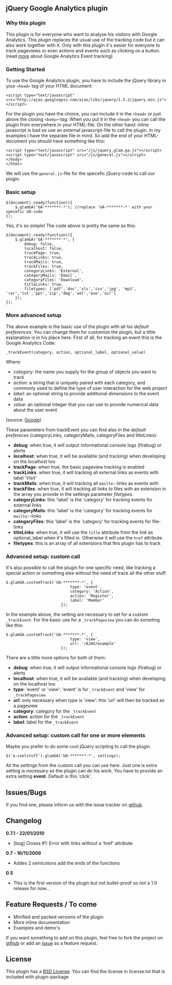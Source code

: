 ## jQuery Google Analytics plugin ##

### Why this plugin ###

This plugin is for everyone who want to analyse his visitors with Google Analytics. This plugin replaces the usual use of the tracking code but it can also work together with it. Only with this plugin it's easier for everyone to track pageviews or even actions and events such as clicking on a button. (read [more](http://code.google.com/intl/nl/apis/analytics/docs/tracking/eventTrackerGuide.html) about Google Analytics Event tracking)

### Getting Started ###

To use the Google Analytics plugin, you have to include the jQuery library in your `<head>` tag of your HTML document:

    <script type="text/javascript" src="http://ajax.googleapis.com/ajax/libs/jquery/1.3.2/jquery.min.js"></script>

For the plugin you have the choice, you can include it in the `<head>` or just above the closing `<body>`-tag. When you put it in the `<head>` you can call the plugin from everywhere in your HTML-file. On the other hand: inline javascript is bad so use an external javascript-file to call the plugin. 
In my examples I have the separate file in mind. So add the end of your HTML-document you should have something like this:

    <script type="text/javascript" src="/js/jquery.glam.ga.js"></script>
    <script type="text/javascript" src="/js/general.js"></script>
    </body>
    </html>

We will use the `general.js`-file for the specefic jQuery-code to call our plugin.

### Basic setup ###

    $(document).ready(function(){
        $.glamGA('UA-*******-*'); //replace 'UA-*******-*' with your specefic UA-code
    });

Yes, it's so simple! The code above is pretty the same as this:

    $(document).ready(function(){
        $.glamGA('UA-*******-*', {
            debug: false,
			localhost: false,
			trackPage: true,
			trackLinks: true,
			trackMails: true,
			trackFiles: true,
			categoryLinks: 'External',
			categoryMails: 'Email',
			categoryFiles: 'Download',
			titleLinks: true,
			filetypes: ['pdf','doc','xls','csv','jpg', 'mp3', 'rar','txt','ppt','zip','dmg','xml','exe','air']
        });
    });
    
### More advanced setup ###
    
The above example is the basic use of the plugin with all his _default preferences_. You can change them for customize the plugin, but a little explanation is in his place here. 
First of all, for tracking an event this is the Google Analytics Code:

    _trackEvent(category, action, optional_label, optional_value)

Where:

*  _category_: the name you supply for the group of objects you want to track
*  _action_: a string that is uniquely paired with each category, and commonly used to define the type of user interaction for the web project
*  _label_: an optional string to provide additional dimensions to the event data
*  _value_: an optional integer that you can use to provide numerical data about the user event

(source: [Google](http://code.google.com/intl/nl/apis/analytics/docs/tracking/eventTrackerGuide.html))

These parameters from trackEvent you can find also in the _default prefereces_ (categoryLinks, categoryMails, categoryFiles and titleLinks):

*  **debug**: when true, it will output informational console logs (firebug) or alerts
*  **localhost**: when true, it will be available (and tracking) when developing on the localhost too
*  **trackPage**: when true, the basic pageview tracking is enabled
*  **trackLinks**: when true, it will tracking all external links as events with label 'Visit'
*  **trackMails**: when true, it will tracking all `mailto:`-links as events with
*  **trackFiles**: when true, it will tracking all links to files with an extension in the array you provide in the settings parameter _filetypes_.
*  **categoryLinks**: this 'label' is the 'category' for tracking events for external links
*  **categoryMails**: this 'label' is the 'category' for tracking events for `mailto:`-links
*  **categoryFiles**: this 'label' is the 'category' for tracking events for file-links
*  **titleLinks**: when true, it will use the `title` attribute from the link as optional_label when it's filled in. Otherwise it will use the `href` attribute.
*  **filetypes**: this is an array of all extensions that this plugin has to track

### Advanced setup: custom call ###

It's also possible to call the plugin for one specific need, like tracking a special action or something else without the need of track all the other stuff.

    $.glamGA.customTrack('UA-*******-*', {
								type: 'event',
								category: 'Action',
								action: 'Register',
								label: 'Member'
							});

In the example above, the setting are necessary to set for a custom `_trackEvent`. For the basic use for a `_trackPageview` you can do someting like this:

    $.glamGA.customTrack('UA-*******-*', {
								type: 'view',
								url: '/AJAX/example'
							});

There are a little more options for both of them:

*  **debug**: when true, it will output informational console logs (firebug) or alerts
*  **localhost**: when true, it will be available (and tracking) when developing on the localhost too
*  **type**: 'event' or 'view': 'event' is for `_trackEvent` and 'view' for `_trackPageview`
*  **url**: only necessary when _type_ is 'view': this 'url' will then be tracked as a pageview
*  **category**: category for the `_trackEvent`
*  **action**: action for the `_trackEvent`
*  **label**: label for the `_trackEvent`

### Advanced setup: custom call for one or more elements ###

Maybe you prefer to do some cool jQuery scripting to call the plugin.

    $('a.coolstuff').glamGA('UA-*******-*', settings);

All the settings from the custom call you can use here. Just one is extra setting is necessary so the plugin can do his work. 
You have to provide an extra setting **event**. Default is this 'click'.

## Issues/Bugs ##

If you find one, please inform us with the issue tracker on [github](http://github.com/glamorous/jQuery-GoogleAnalytics/issues).

## Changelog ##

**0.7.1 - 22/01/2010**

- [bug] Closes #1: Error with links without a 'href' attribute

**0.7 - 16/11/2009**

- Addes 2 semicolons add the ends of the functions

**0.5**

- This is the first version of the plugin but not bullet-proof so not a 1.0 release for now...

## Feature Requests / To come ##

*  Minified and packed versions of the plugin
*  More inline documentation
*  Examples and demo's

If you want something to add on this plugin, feel free to fork the project on [github](http://github.com/glamorous/jQuery-GoogleAnalytics) or add an [issue](http://github.com/glamorous/jQuery-GoogleAnalytics/issues) as a feature request.

## License ##

This plugin has a [BSD License](http://www.opensource.org/licenses/bsd-license.php). You can find the license in license.txt that is included with plugin-package